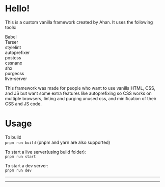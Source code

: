 # Hello!

This is a custom vanilla framework created by Ahan. It uses the following tools:

Babel \
Terser \
stylelint \
autoprefixer \
postcss \
cssnano \
shx \
purgecss \
live-server


This framework was made for people who want to use vanilla HTML, CSS, and JS but want some extra features like autoprefixing so CSS works on multiple browsers, linting and purging unused css, and minification of their CSS and JS code. 


# Usage

To build \
`pnpm run build` (pnpm and yarn are also supported)

To start a live server(using build folder): \
`pnpm run start`

To start a dev server: \
`pnpm run dev`

---
---